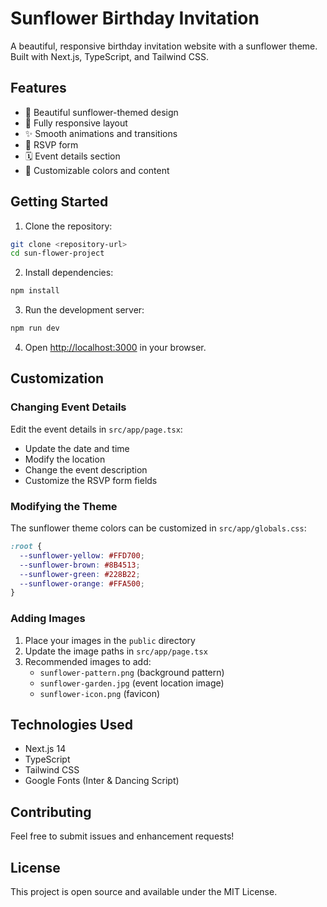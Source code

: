 # Sunflower Birthday Invitation

A beautiful, responsive birthday invitation website with a sunflower theme. Built with Next.js, TypeScript, and Tailwind CSS.

## Features

- 🌻 Beautiful sunflower-themed design
- 📱 Fully responsive layout
- ✨ Smooth animations and transitions
- 📝 RSVP form
- 🗓️ Event details section
- 🎨 Customizable colors and content

## Getting Started

1. Clone the repository:
```bash
git clone <repository-url>
cd sun-flower-project
```

2. Install dependencies:
```bash
npm install
```

3. Run the development server:
```bash
npm run dev
```

4. Open [http://localhost:3000](http://localhost:3000) in your browser.

## Customization

### Changing Event Details

Edit the event details in `src/app/page.tsx`:
- Update the date and time
- Modify the location
- Change the event description
- Customize the RSVP form fields

### Modifying the Theme

The sunflower theme colors can be customized in `src/app/globals.css`:
```css
:root {
  --sunflower-yellow: #FFD700;
  --sunflower-brown: #8B4513;
  --sunflower-green: #228B22;
  --sunflower-orange: #FFA500;
}
```

### Adding Images

1. Place your images in the `public` directory
2. Update the image paths in `src/app/page.tsx`
3. Recommended images to add:
   - `sunflower-pattern.png` (background pattern)
   - `sunflower-garden.jpg` (event location image)
   - `sunflower-icon.png` (favicon)

## Technologies Used

- Next.js 14
- TypeScript
- Tailwind CSS
- Google Fonts (Inter & Dancing Script)

## Contributing

Feel free to submit issues and enhancement requests!

## License

This project is open source and available under the MIT License.
